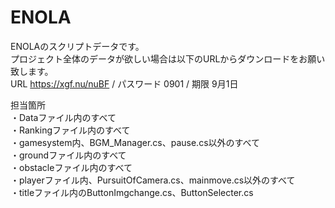 # ENOLA
ENOLAのスクリプトデータです。  
プロジェクト全体のデータが欲しい場合は以下のURLからダウンロードをお願い致します。  
URL https://xgf.nu/nuBF  /  パスワード 0901  /  期限 9月1日
  
担当箇所  
・Dataファイル内のすべて  
・Rankingファイル内のすべて  
・gamesystem内、BGM_Manager.cs、pause.cs以外のすべて  
・groundファイル内のすべて  
・obstacleファイル内のすべて  
・playerファイル内、PursuitOfCamera.cs、mainmove.cs以外のすべて  
・titleファイル内のButtonImgchange.cs、ButtonSelecter.cs  
